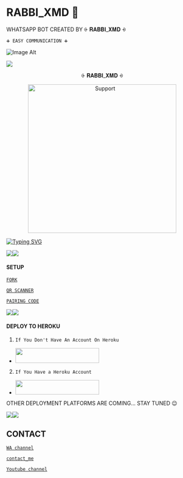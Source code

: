 # RABBI_XMD 👋
WHATSAPP BOT CREATED BY ⨭ 𝐑𝐀𝐁𝐁𝐈_𝐗𝐌𝐃 ⨮

    ➕ EASY COMMUNICATION ➕
  ![Image Alt](https://i.ibb.co/VWr5Zr4J/4ed6779c1a7e.jpg)

<a><img src='https://i.ibb.co/gMwJX8XK/18d6848e8aa7.jpg'/></a><a><img src=''/></a>


<p align="center">                                              ⨭ 𝐑𝐀𝐁𝐁𝐈_𝐗𝐌𝐃 ⨮


</p>
<p align="center"> 
  <a href="https://whatsapp.com/channel/0029VanspvdLtOj55DG0t82Y">
    <img alt=Support height="390" src="https://i.ibb.co/CKQmLGfS/def07e301afe.jpg"> 
    </p>
 
 


<a href="https://git.io/typing-svg"><img src="https://readme-typing-svg.demolab.com?font=Fira+Code&pause=1000&random=false&width=435&lines=THIS+IS+⨭ 𝐑𝐀𝐁𝐁𝐈_𝐗𝐌𝐃 ⨮-+CREATED+BY+RABBI+➕✖️" alt="Typing SVG" /></a>



<a><img src='https://i.imgur.com/LyHic3i.gif'/></a><a><img src='https://i.imgur.com/LyHic3i.gif'/></a>


#### SETUP 


[`FORK`](https://github.com/KYPHER26/KYPHER_XMD/fork)


 
[`QR SCANNER`](https://kypher-xmd-pair-code.onrender.com/)

[`PAIRING CODE`](https://kypher-xmd-pair-code.onrender.com/)
 

<a><img src='https://i.imgur.com/LyHic3i.gif'/></a><a><img src='https://i.imgur.com/LyHic3i.gif'/></a>


#### DEPLOY TO HEROKU 
1. `If You Don't Have An Account On Heroku`

- <a align="center"><a href="https://signup.heroku.com">
 <img src="https://img.shields.io/badge/Create%20Account%20Now-blue?style=for-the-badge&logo=heroku" width="220" height="38.45"/></a></p>

2. `If You Have a Heroku Account`

  - <a align="center"><a href="https://dashboard.heroku.com/new?template=https://github.com/KYPHER26/KYPHER_XMD"> <img src="https://img.shields.io/badge/DEPLOY%20NOW-blue?style=for-the-badge&logo=heroku" width="220" height="38.45"/></a></p>


   OTHER DEPLOYMENT PLATFORMS ARE COMING... STAY TUNED 😉

<a><img src='https://i.imgur.com/LyHic3i.gif'/></a><a><img src='https://i.imgur.com/LyHic3i.gif'/></a>


  ## CONTACT 
  [`WA channel`](https://whatsapp.com/channel/0029Vb1xfwQ2phHULSp4Iv3p)

 [`contact_me`](https://wa.me/message/UQTR42EACZ7BI1)

 [`Youtube channel`](https://www.youtube.com/@rabbi.world.official)


    
